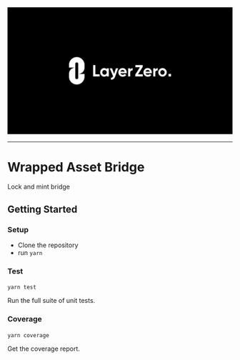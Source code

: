 <div align="center">
    <img alt="LayerZero" src="resources/LayerZeroLogo.png"/>
</div>

---

# Wrapped Asset Bridge

Lock and mint bridge

## Getting Started

### Setup

- Clone the repository
- run `yarn`

### Test

`yarn test`

Run the full suite of unit tests.

### Coverage

`yarn coverage`

Get the coverage report.
